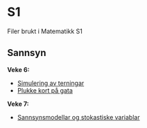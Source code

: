 # S1
 Filer brukt i Matematikk S1

## Sannsyn
**Veke 6:** 
- [Simulering av terningar](https://github.com/lektorodd/S1/blob/main/SimuleringAvTerningkast.ipynb)
- [Plukke kort på gata](https://github.com/lektorodd/S1/blob/main/PlukkeKortP%C3%A5Gata-simulering.ipynb)

**Veke 7:** 
- [Sannsynsmodellar og stokastiske variablar](https://github.com/lektorodd/S1/blob/main/SannsynsmodellarOgStokastiskeVariablar.ipynb)
